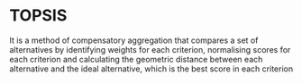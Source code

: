 # TOPSIS 
It is a method of compensatory aggregation that compares a set of alternatives by identifying weights for each criterion, 
normalising scores for each criterion and calculating the geometric distance between each alternative and the ideal alternative,
which is the best score in each criterion
